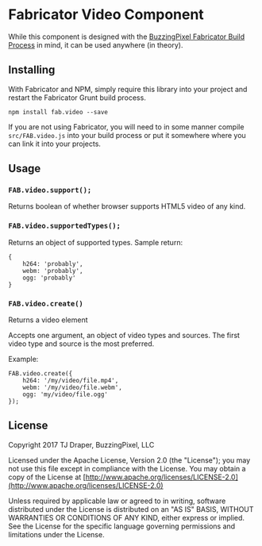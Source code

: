 # Fabricator Video Component

While this component is designed with the [BuzzingPixel Fabricator Build Process](https://github.com/tjdraper/buzzing-pixel-fabricator) in mind, it can be used anywhere (in theory).

## Installing

With Fabricator and NPM, simply require this library into your project and restart the Fabricator Grunt build process.

`npm install fab.video --save`

If you are not using Fabricator, you will need to in some manner compile `src/FAB.video.js` into your build process or put it somewhere where you can link it into your projects.

## Usage

### `FAB.video.support();`

Returns boolean of whether browser supports HTML5 video of any kind.

### `FAB.video.supportedTypes();`

Returns an object of supported types. Sample return:

```
{
    h264: 'probably',
    webm: 'probably',
    ogg: 'probably'
}
```

### `FAB.video.create()`

Returns a video element

Accepts one argument, an object of video types and sources. The first video type and source is the most preferred.

Example:

```
FAB.video.create({
    h264: '/my/video/file.mp4',
    webm: '/my/video/file.webm',
    ogg: 'my/video/file.ogg'
});
```

## License

Copyright 2017 TJ Draper, BuzzingPixel, LLC

Licensed under the Apache License, Version 2.0 (the "License");
you may not use this file except in compliance with the License.
You may obtain a copy of the License at [http://www.apache.org/licenses/LICENSE-2.0](http://www.apache.org/licenses/LICENSE-2.0)

Unless required by applicable law or agreed to in writing, software
distributed under the License is distributed on an "AS IS" BASIS,
WITHOUT WARRANTIES OR CONDITIONS OF ANY KIND, either express or implied.
See the License for the specific language governing permissions and
limitations under the License.
